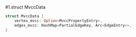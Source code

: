 #1.struct MvccData
```rust
struct MvccData {
    vertex_mvcc: Option<MvccPropertyEntry>,
    edges_mvcc: HashMap<PartialEdgeKey, Arc<EdgeEntry>>,
}
```